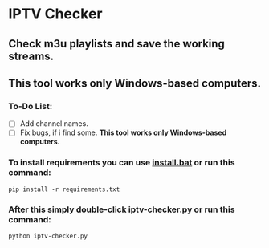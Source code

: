 # IPTV Checker
## Check m3u playlists and save the working streams.
## This tool works only Windows-based computers.
### To-Do List:
- [ ] Add channel names.
- [ ] Fix bugs, if i find some.
**This tool works only Windows-based computers.**
### To install requirements you can use [install.bat](https://github.com/Liniuta/IPTV-Checker/scripts/install.bat) or run this command:
```
pip install -r requirements.txt
```
### After this simply double-click iptv-checker.py or run this command:
```
python iptv-checker.py
```

​